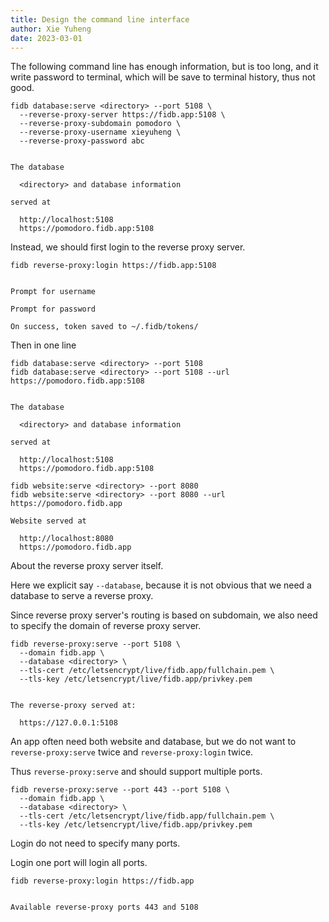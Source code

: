 ```yaml
---
title: Design the command line interface
author: Xie Yuheng
date: 2023-03-01
---
```


The following command line has enough information,
but is too long,
and it write password to terminal,
which will be save to terminal history,
thus not good.

```
fidb database:serve <directory> --port 5108 \
  --reverse-proxy-server https://fidb.app:5108 \
  --reverse-proxy-subdomain pomodoro \
  --reverse-proxy-username xieyuheng \
  --reverse-proxy-password abc


The database

  <directory> and database information

served at

  http://localhost:5108
  https://pomodoro.fidb.app:5108
```

Instead, we should first login to the reverse proxy server.

```
fidb reverse-proxy:login https://fidb.app:5108


Prompt for username

Prompt for password

On success, token saved to ~/.fidb/tokens/
```

Then in one line

```
fidb database:serve <directory> --port 5108
fidb database:serve <directory> --port 5108 --url https://pomodoro.fidb.app:5108


The database

  <directory> and database information

served at

  http://localhost:5108
  https://pomodoro.fidb.app:5108
```

```
fidb website:serve <directory> --port 8080
fidb website:serve <directory> --port 8080 --url https://pomodoro.fidb.app

Website served at

  http://localhost:8080
  https://pomodoro.fidb.app
```

About the reverse proxy server itself.

Here we explicit say `--database`,
because it is not obvious that
we need a database to serve a reverse proxy.

Since reverse proxy server's routing is based on subdomain,
we also need to specify the domain of reverse proxy server.

```
fidb reverse-proxy:serve --port 5108 \
  --domain fidb.app \
  --database <directory> \
  --tls-cert /etc/letsencrypt/live/fidb.app/fullchain.pem \
  --tls-key /etc/letsencrypt/live/fidb.app/privkey.pem


The reverse-proxy served at:

  https://127.0.0.1:5108
```

An app often need both website and database,
but we do not want to `reverse-proxy:serve` twice
and `reverse-proxy:login` twice.

Thus `reverse-proxy:serve` and should support multiple ports.

```
fidb reverse-proxy:serve --port 443 --port 5108 \
  --domain fidb.app \
  --database <directory> \
  --tls-cert /etc/letsencrypt/live/fidb.app/fullchain.pem \
  --tls-key /etc/letsencrypt/live/fidb.app/privkey.pem
```

Login do not need to specify many ports.

Login one port will login all ports.

```
fidb reverse-proxy:login https://fidb.app


Available reverse-proxy ports 443 and 5108
```
